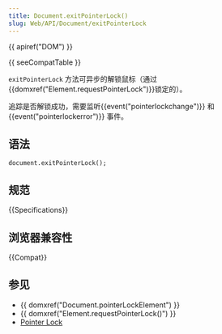 ```yaml
---
title: Document.exitPointerLock()
slug: Web/API/Document/exitPointerLock
---
```


{{ apiref("DOM") }}

{{ seeCompatTable }}

`exitPointerLock` 方法可异步的解锁鼠标（通过{{domxref("Element.requestPointerLock")}}锁定的）。

追踪是否解锁成功，需要监听{{event("pointerlockchange")}} 和{{event("pointerlockerror")}} 事件。

## 语法

```plain
document.exitPointerLock();
```

## 规范

{{Specifications}}

## 浏览器兼容性

{{Compat}}

## 参见

- {{ domxref("Document.pointerLockElement") }}
- {{ domxref("Element.requestPointerLock()") }}
- [Pointer Lock](/zh-CN/docs/WebAPI/Pointer_Lock)
